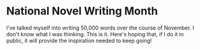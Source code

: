 # National Novel Writing Month

I've talked myself into writing 50,000 words over the course of November. I
don't know what I was thinking. This is it. Here's hoping that, if I do it in
public, it will provide the inspiration needed to keep going!
